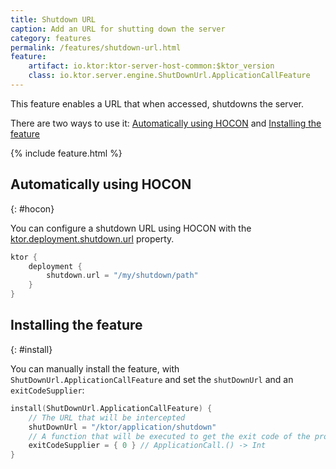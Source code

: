 ```yaml
---
title: Shutdown URL
caption: Add an URL for shutting down the server
category: features
permalink: /features/shutdown-url.html
feature:
    artifact: io.ktor:ktor-server-host-common:$ktor_version
    class: io.ktor.server.engine.ShutDownUrl.ApplicationCallFeature
---
```


This feature enables a URL that when accessed, shutdowns the server.

There are two ways to use it: [Automatically using HOCON](#hocon) and [Installing the feature](#install)

{% include feature.html %}

## Automatically using HOCON
{: #hocon}

You can configure a shutdown URL using HOCON with the 
[ktor.deployment.shutdown.url](/servers/configuration.html#general) property.

```kotlin
ktor {
    deployment {
        shutdown.url = "/my/shutdown/path"
    }
}
```

## Installing the feature
{: #install}

You can manually install the feature, with `ShutDownUrl.ApplicationCallFeature` and set the `shutDownUrl` and an `exitCodeSupplier`:

```kotlin
install(ShutDownUrl.ApplicationCallFeature) {
    // The URL that will be intercepted
    shutDownUrl = "/ktor/application/shutdown"
    // A function that will be executed to get the exit code of the process
    exitCodeSupplier = { 0 } // ApplicationCall.() -> Int
}
```
